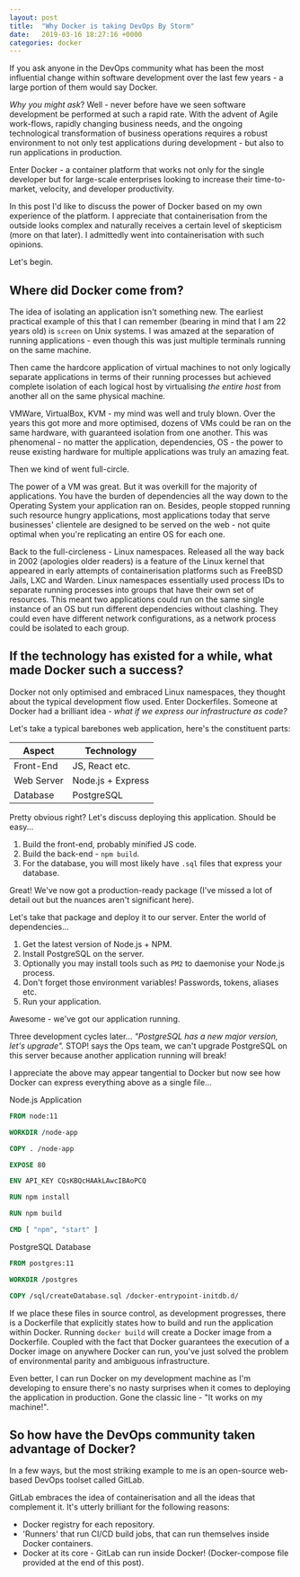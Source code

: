 ```yaml
---
layout: post
title:  "Why Docker is taking DevOps By Storm"
date:   2019-03-16 18:27:16 +0000
categories: docker
---
```


If you ask anyone in the DevOps community what has been the most influential change within software development over the last few years - a large portion of them would say Docker.

_Why you might ask_? Well - never before have we seen software development be performed at such a rapid rate. With the advent of Agile work-flows, rapidly changing business needs, and the ongoing technological transformation of business operations requires a robust environment to not only test applications during development - but also to run applications in production.

Enter Docker - a container platform that works not only for the single developer but for large-scale enterprises looking to increase their time-to-market, velocity, and developer productivity.

In this post I'd like to discuss the power of Docker based on my own experience of the platform. I appreciate that containerisation from the outside looks complex and naturally receives a certain level of skepticism (more on that later). I admittedly went into containerisation with such opinions.

Let's begin.

## Where did Docker come from?

The idea of isolating an application isn't something new. The earliest practical example of this that I can remember (bearing in mind that I am 22 years old) is `screen` on Unix systems. I was amazed at the separation of running applications - even though this was just multiple terminals running on the same machine. 

Then came the hardcore application of virtual machines to not only logically separate applications in terms of their running processes but achieved complete isolation of each logical host by virtualising _the entire host_ from another all on the same physical machine.

VMWare, VirtualBox, KVM - my mind was well and truly blown. Over the years this got more and more optimised, dozens of VMs could be ran on the same hardware, with guaranteed isolation from one another. This was phenomenal - no matter the application, dependencies, OS - the power to reuse existing hardware for multiple applications was truly an amazing feat.

Then we kind of went full-circle.

The power of a VM was great. But it was overkill for the majority of applications. You have the burden of dependencies all the way down to the Operating System your application ran on. Besides, people stopped running such resource hungry applications, most applications today that serve businesses' clientele are designed to be served on the web - not quite optimal when you're replicating an entire OS for each one.

Back to the full-circleness - Linux namespaces. Released all the way back in 2002 (apologies older readers) is a feature of the Linux kernel that appeared in early attempts of containerisation platforms such as FreeBSD Jails, LXC and Warden. Linux namespaces essentially used process IDs to separate running processes into groups that have their own set of resources. This meant two applications could run on the same single instance of an OS but run different dependencies without clashing. They could even have different network configurations, as a network process could be isolated to each group.

## If the technology has existed for a while, what made Docker such a success?

Docker not only optimised and embraced Linux namespaces, they thought about the typical development flow used. Enter Dockerfiles. Someone at Docker had a brilliant idea - _what if we express our infrastructure as code?_

Let's take a typical barebones web application, here's the constituent parts:

| Aspect     | Technology        |
|------------|-------------------|
| Front-End  | JS, React etc.    |
| Web Server | Node.js + Express |
| Database   | PostgreSQL        |

Pretty obvious right? Let's discuss deploying this application. Should be easy...

1) Build the front-end, probably minified JS code.
2) Build the back-end - `npm build`.
3) For the database, you will most likely have `.sql` files that express your database.

Great! We've now got a production-ready package (I've missed a lot of detail out but the nuances aren't significant here).

Let's take that package and deploy it to our server. Enter the world of dependencies...

1) Get the latest version of Node.js + NPM.
2) Install PostgreSQL on the server.
3) Optionally you may install tools such as `PM2` to daemonise your Node.js process.
4) Don't forget those environment variables! Passwords, tokens, aliases etc.
5) Run your application.

Awesome - we've got our application running.

Three development cycles later... _"PostgreSQL has a new major version, let's upgrade"._ STOP! says the Ops team, we can't upgrade PostgreSQL on this server because another application running will break!

I appreciate the above may appear tangential to Docker but now see how Docker can express everything above as a single file...

Node.js Application

```Dockerfile
FROM node:11

WORKDIR /node-app

COPY . /node-app

EXPOSE 80

ENV API_KEY CQsKBQcHAAkLAwcIBAoPCQ

RUN npm install

RUN npm build

CMD [ "npm", "start" ]

```

PostgreSQL Database

```Dockerfile
FROM postgres:11

WORKDIR /postgres

COPY /sql/createDatabase.sql /docker-entrypoint-initdb.d/
```

If we place these files in source control, as development progresses, there is a Dockerfile that explicitly states how to build and run the application within Docker. Running `docker build` will create a Docker image from a Dockerfile. Coupled with the fact that Docker guarantees the execution of a Docker image on anywhere Docker can run, you've just solved the problem of environmental parity and ambiguous infrastructure. 

Even better, I can run Docker on my development machine as I'm developing to ensure there's no nasty surprises when it comes to deploying the application in production. Gone the classic line - "It works on my machine!".

## So how have the DevOps community taken advantage of Docker?

In a few ways, but the most striking example to me is an open-source web-based DevOps toolset called GitLab.

GitLab embraces the idea of containerisation and all the ideas that complement it. It's utterly brilliant for the following reasons:

- Docker registry for each repository.
- 'Runners' that run CI/CD build jobs, that can run themselves inside Docker containers.
- Docker at its core - GitLab can run inside Docker! (Docker-compose file provided at the end of this post).
